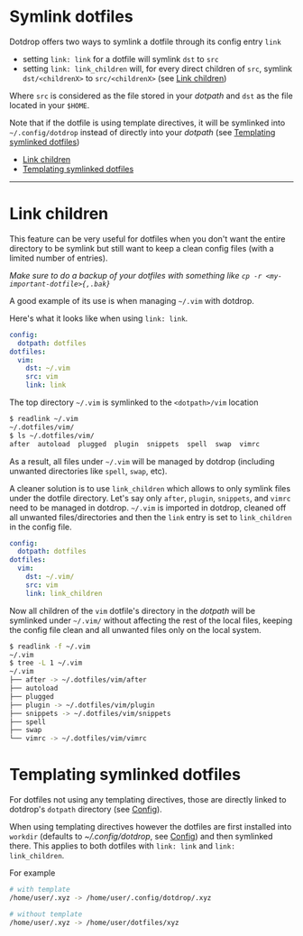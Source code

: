 # Symlink dotfiles

Dotdrop offers two ways to symlink a dotfile through its
config entry `link`

* setting `link: link` for a dotfile will symlink `dst` to `src`
* setting `link: link_children` will, for every direct children of `src`, symlink `dst/<childrenX>` to `src/<childrenX>` (see [Link children](#link-children))

Where `src` is considered as the file stored in your *dotpath* and
`dst` as the file located in your `$HOME`.

Note that if the dotfile is using template directives, it will be symlinked into
`~/.config/dotdrop` instead of directly into your *dotpath*
(see [Templating symlinked dotfiles](#templating-symlinked-dotfiles))

* [Link children](#link-children)
* [Templating symlinked dotfiles](#templating-symlinked-dotfiles)

---

# Link children

This feature can be very useful for dotfiles when you don't want the entire
directory to be symlink but still want to keep a clean config files (with a
limited number of entries).

*Make sure to do a backup of your dotfiles with something like `cp -r <my-important-dotfile>{,.bak}`*

A good example of its use is when managing `~/.vim` with dotdrop.

Here's what it looks like when using `link: link`.
```yaml
config:
  dotpath: dotfiles
dotfiles:
  vim:
    dst: ~/.vim
    src: vim
    link: link
```

The top directory `~/.vim` is symlinked to the `<dotpath>/vim` location
```bash
$ readlink ~/.vim
~/.dotfiles/vim/
$ ls ~/.dotfiles/vim/
after  autoload  plugged  plugin  snippets  spell  swap  vimrc
```

As a result, all files under `~/.vim` will be managed by
dotdrop (including unwanted directories like `spell`, `swap`, etc).

A cleaner solution is to use `link_children` which allows to only symlink
files under the dotfile directory. Let's say only `after`, `plugin`, `snippets`, and `vimrc`
need to be managed in dotdrop. `~/.vim` is imported in dotdrop, cleaned off all unwanted
files/directories and then the `link` entry is set to `link_children` in the config file.
```yaml
config:
  dotpath: dotfiles
dotfiles:
  vim:
    dst: ~/.vim/
    src: vim
    link: link_children
```

Now all children of the `vim` dotfile's directory in the *dotpath* will be symlinked under `~/.vim/`
without affecting the rest of the local files, keeping the config file clean
and all unwanted files only on the local system.
```bash
$ readlink -f ~/.vim
~/.vim
$ tree -L 1 ~/.vim
~/.vim
├── after -> ~/.dotfiles/vim/after
├── autoload
├── plugged
├── plugin -> ~/.dotfiles/vim/plugin
├── snippets -> ~/.dotfiles/vim/snippets
├── spell
├── swap
└── vimrc -> ~/.dotfiles/vim/vimrc
```

# Templating symlinked dotfiles

For dotfiles not using any templating directives, those are directly linked
to dotdrop's `dotpath` directory (see [Config](../config.md)).

When using templating directives however the dotfiles are first installed into
`workdir` (defaults to *~/.config/dotdrop*, see [Config](../config.md))
and then symlinked there.
This applies to both dotfiles with `link: link` and `link: link_children`.

For example
```bash
# with template
/home/user/.xyz -> /home/user/.config/dotdrop/.xyz

# without template
/home/user/.xyz -> /home/user/dotfiles/xyz
```
